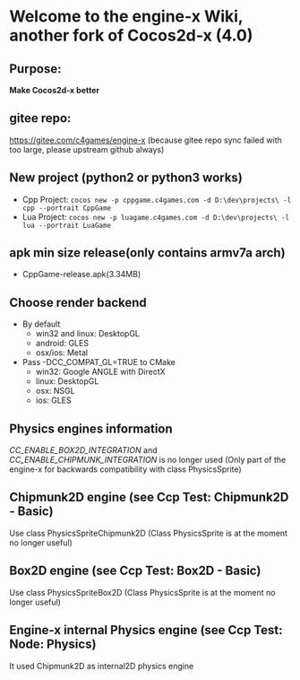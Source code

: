 # Welcome to the engine-x Wiki, another fork of Cocos2d-x (4.0)

## Purpose:
**Make Cocos2d-x better**

## gitee repo:  
https://gitee.com/c4games/engine-x  (because gitee repo sync failed with too large, please upstream github always)

## New project (python2 or python3 works)
* Cpp Project: ```cocos new -p cppgame.c4games.com -d D:\dev\projects\ -l cpp --portrait CppGame```
* Lua Project: ```cocos new -p luagame.c4games.com -d D:\dev\projects\ -l lua --portrait LuaGame```

## apk min size release(only contains armv7a arch)
- CppGame-release.apk(3.34MB)

## Choose render backend
- By default
  - win32 and linux: DesktopGL
  - android: GLES
  - osx/ios: Metal
- Pass -DCC_COMPAT_GL=TRUE to CMake
  - win32: Google ANGLE with DirectX
  - linux: DesktopGL
  - osx: NSGL
  - ios: GLES

## Physics engines information
*CC_ENABLE_BOX2D_INTEGRATION* and *CC_ENABLE_CHIPMUNK_INTEGRATION* is no longer used 
(Only part of the engine-x for backwards compatibility with class PhysicsSprite)

## Chipmunk2D engine (see Ccp Test: Chipmunk2D - Basic)
Use class PhysicsSpriteChipmunk2D (Class PhysicsSprite is at the moment no longer useful)

## Box2D engine (see Ccp Test: Box2D - Basic)
Use class PhysicsSpriteBox2D (Class PhysicsSprite is at the moment no longer useful)

## Engine-x internal Physics engine (see Ccp Test: Node: Physics)
It used Chipmunk2D as internal2D physics engine
